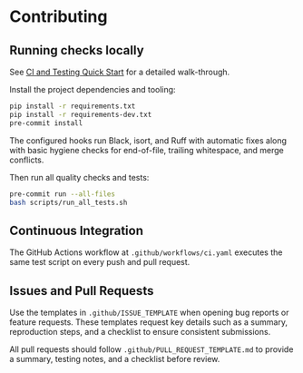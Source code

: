 # Contributing

## Running checks locally

See [CI and Testing Quick Start](docs/ci.md) for a detailed walk-through.

Install the project dependencies and tooling:

```bash
pip install -r requirements.txt
pip install -r requirements-dev.txt
pre-commit install
```

The configured hooks run Black, isort, and Ruff with automatic fixes along
with basic hygiene checks for end-of-file, trailing whitespace, and merge
conflicts.

Then run all quality checks and tests:

```bash
pre-commit run --all-files
bash scripts/run_all_tests.sh
```

## Continuous Integration

The GitHub Actions workflow at `.github/workflows/ci.yaml` executes the same test script on every push and pull request.

## Issues and Pull Requests

Use the templates in `.github/ISSUE_TEMPLATE` when opening bug reports or feature requests. These templates request key details such as a summary, reproduction steps, and a checklist to ensure consistent submissions.

All pull requests should follow `.github/PULL_REQUEST_TEMPLATE.md` to provide a summary, testing notes, and a checklist before review.
